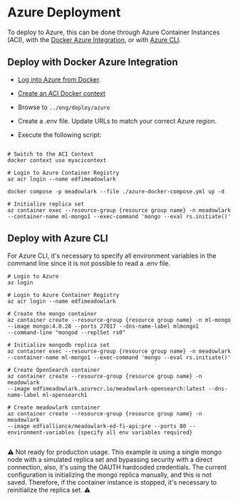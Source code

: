 # Azure Deployment

To deploy to Azure, this can be done through Azure Container Instances (ACI),
with the [Docker Azure
Integration](https://docs.docker.com/cloud/aci-integration/), or with [Azure
CLI](https://learn.microsoft.com/en-us/cli/azure/install-azure-cli).

## Deploy with Docker Azure Integration

- [Log into Azure from
  Docker](https://docs.docker.com/cloud/aci-integration/#log-into-azure).

- [Create an ACI Docker
  context](https://docs.docker.com/cloud/aci-integration/#create-an-aci-context)

- Browse to `../eng/deploy/azure`

- Create a .env file. Update URLs to match your correct Azure region.

- Execute the following script:

```Shell

# Switch to the ACI Context
docker context use myacicontext

# Login to Azure Container Registry
az acr login --name edfimeadowlark

docker compose -p meadowlark --file ./azure-docker-compose.yml up -d

# Initialize replica set
az container exec --resource-group {resource group name} -n meadowlark
--container-name ml-mongo1 --exec-command 'mongo --eval rs.initiate()'

```

## Deploy with Azure CLI

For Azure CLI, it's necessary to specify all environment variables in the
command line since it is not possible to read a .env file.

```Shell
# Login to Azure
az login

# Login to Azure Container Registry
az acr login --name edfimeadowlark

# Create the mongo container
az container create --resource-group {resource group name} -n ml-mongo
--image mongo:4.0.28 --ports 27017 --dns-name-label mlmongo1
--command-line "mongod --replSet rs0"

# Initialize mongodb replica set
az container exec --resource-group {resource group name} -n meadowlark
--container-name ml-mongo1 --exec-command 'mongo --eval rs.initiate()'

# Create OpenSearch container
az container create --resource-group {resource group name} -n meadowlark
--image edfimeadowlark.azurecr.io/meadowlark-opensearch:latest --dns-name-label ml-opensearch1

# Create meadowlark container
az container create --resource-group {resource group name} -n meadowlark
--image edfialliance/meadowlark-ed-fi-api:pre --ports 80 --environment-variables {specify all env variables required}


```

:warning: Not ready for production usage. This example is using a single mongo
node with a simulated replica set and bypassing security with a direct
connection, also, it's using the OAUTH hardcoded credentials. The current
configuration is initializing the mongo replica manually, and this is not saved.
Therefore, if the container instance is stopped, it's necessary to reinitialize
the replica set. :warning:
